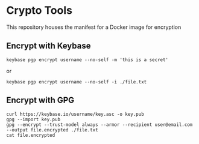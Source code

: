 # Crypto Tools
This repository houses the manifest for a Docker image for encryption

## Encrypt with Keybase

```
keybase pgp encrypt username --no-self -m 'this is a secret'
```
or
```
keybase pgp encrypt username --no-self -i ./file.txt
```

## Encrypt with GPG
```
curl https://keybase.io/username/key.asc -o key.pub
gpg --import key.pub
gpg --encrypt --trust-model always --armor --recipient user@email.com --output file.encrypted ./file.txt
cat file.encrypted
```

